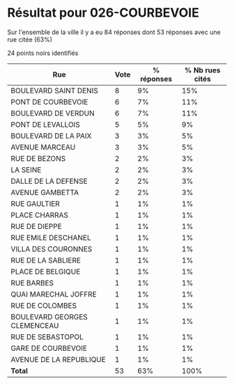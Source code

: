 # Résultat pour 026-COURBEVOIE

Sur l'ensemble de la ville il y a eu 84 réponses dont 53 réponses avec une rue citée (63%)

24 points noirs identifiés

| Rue | Vote | % réponses | % Nb rues cités|
|-----|------|------------|----------------|
| BOULEVARD SAINT DENIS | 8 | 9% | 15%|
| PONT DE COURBEVOIE | 6 | 7% | 11%|
| BOULEVARD DE VERDUN | 6 | 7% | 11%|
| PONT DE LEVALLOIS | 5 | 5% | 9%|
| BOULEVARD DE LA PAIX | 3 | 3% | 5%|
| AVENUE MARCEAU | 3 | 3% | 5%|
| RUE DE BEZONS | 2 | 2% | 3%|
| LA SEINE | 2 | 2% | 3%|
| DALLE DE LA DEFENSE | 2 | 2% | 3%|
| AVENUE GAMBETTA | 2 | 2% | 3%|
| RUE GAULTIER | 1 | 1% | 1%|
| PLACE CHARRAS | 1 | 1% | 1%|
| RUE DE DIEPPE | 1 | 1% | 1%|
| RUE EMILE DESCHANEL | 1 | 1% | 1%|
| VILLA DES COURONNES | 1 | 1% | 1%|
| RUE DE LA SABLIERE | 1 | 1% | 1%|
| PLACE DE BELGIQUE | 1 | 1% | 1%|
| RUE BARBES | 1 | 1% | 1%|
| QUAI MARECHAL JOFFRE | 1 | 1% | 1%|
| RUE DE COLOMBES | 1 | 1% | 1%|
| BOULEVARD GEORGES CLEMENCEAU | 1 | 1% | 1%|
| RUE DE SEBASTOPOL | 1 | 1% | 1%|
| GARE DE COURBEVOIE | 1 | 1% | 1%|
| AVENUE DE LA REPUBLIQUE | 1 | 1% | 1%|
| **Total** | 53 | 63% | 100%|
